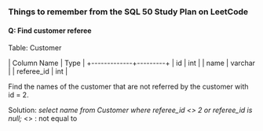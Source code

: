 ### Things to remember from the SQL 50 Study Plan on LeetCode
#### Q: Find customer referee
Table: Customer

| Column Name | Type    |
+-------------+---------+
| id          | int     |
| name        | varchar |
| referee_id  | int     |


Find the names of the customer that are not referred by the customer with id = 2.

Solution: 
*select name from Customer where referee_id <> 2 or referee_id is null;*
<> : not equal to 

